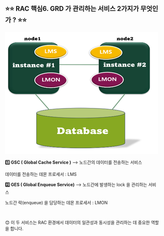 ## ⭐⭐ RAC 핵심6. GRD 가 관리하는 서비스 2가지가 무엇인가 ?  ⭐⭐


<img src="https://github.com/oracleyu01/rac_class/blob/main/LMS.png" width="500" height="400">

**1️⃣ GSC ( Global  Cache  Service )**   --> 노드간의 데이터를 전송하는 서비스
    

   데이터를 전송하는 데몬 프로세서 :  LMS 

**2️⃣ GES ( Global   Enqueue Service)** --> 노드간에 발생하는 lock 을 관리하는 서비스
    

   노드간 락(enqueue) 을 담당하는 데몬 프로세서 : LMON  
   
  &nbsp;
  &nbsp;


😊 이 두 서비스는 RAC 환경에서 데이터의 일관성과 동시성을 관리하는 데 중요한 역할을 합니다.
